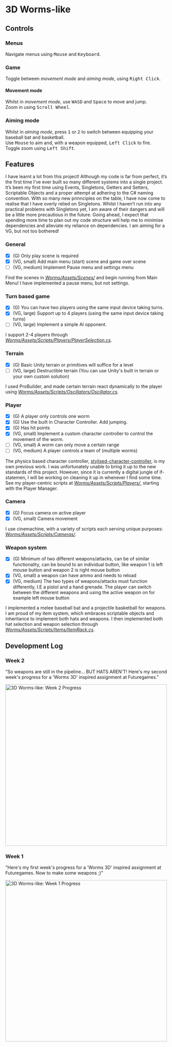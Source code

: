 # 3D Worms-like

## Controls
### Menus
Navigate menus using <kbd>Mouse</kbd> and <kbd>Keyboard</kbd>.

### Game
Toggle between *movement mode* and *aiming mode*, using <kbd>Right Click</kbd>.

#### Movement mode
Whilst in *movement mode*, use <kbd>W</kbd><kbd>A</kbd><kbd>S</kbd><kbd>D</kbd> and <kbd>Space</kbd> to move and jump.  
Zoom in using <kbd>Scroll Wheel</kbd>.

### Aiming mode
Whilst in *aiming mode*, press <kbd>1</kbd> or <kbd>2</kbd> to switch between equipping your baseball bat and basketball.  
Use <kbd>Mouse</kbd> to aim and, with a weapon equipped, <kbd>Left Click</kbd> to fire.  
Toggle zoom using <kbd>Left Shift</kbd>.

## Features
I have learnt a lot from this project! Although my code is far from perfect, it’s the first time I’ve ever built so many different systems into a single project. It’s been my first time using Events, Singletons, Getters and Setters, Scriptable Objects and a proper attempt at adhering to the C# naming convention. With so many new prinnciples on the table, I have now come to realise that I have overly relied on Singletons. Whilst I haven’t run into any practical problems with Singletons yet, I am aware of their dangers and will be a little more precautious in the future. Going ahead, I expect that spending more time to plan out my code structure will help me to minimise dependencies and alleviate my reliance on dependencies. I am aiming for a VG, but not too bothered!

### General
- [x] (G) Only play scene is required
- [x] (VG, small) Add main menu (start) scene and game over scene
- [ ] (VG, medium) Implement Pause menu and settings menu 

Find the scenes in [*Worms/Assets/Scenes/*](https://github.com/joebinns/worms/blob/main/Worms/Assets/Scenes) and begin running from Main Menu! I have implemented a pause menu, but not settings.

### Turn based game
- [x] (G) You can have two players using the same input device taking turns.
- [x] (VG, large) Support up to 4 players (using the same input device taking turns)
- [ ] (VG, large) Implement a simple AI opponent.

I support 2-4 players through [*Worms/Assets/Scripts/Players/PlayerSelection.cs*](https://github.com/joebinns/worms/blob/main/Worms/Assets/Scripts/Players/PlayerSelection.cs).

### Terrain
- [x] (G) Basic Unity terrain or primitives will suffice for a level
- [ ] (VG, large) Destructible terrain (You can use Unity's built in terrain or your own custom solution)

I used ProBuilder, and made certain terrain react dynamically to the player using [*Worms/Assets/Scripts/Oscillators/Oscillator.cs*](https://github.com/joebinns/worms/blob/main/Worms/Assets/Scripts/Oscillators/Oscillator.cs).

### Player
- [x] (G) A player only controls one worm
- [x] (G) Use the built in Character Controller. Add jumping.
- [x] (G) Has hit points
- [x] (VG, small) Implement a custom character controller to control the movement of the worm.
- [ ] (VG, small) A worm can only move a certain range 
- [ ] (VG, medium) A player controls a team of (multiple worms)

The physics based character controller, [stylised-character-controller](https://github.com/joebinns/stylised-character-controller), is my own previous work. I was unfortunately unable to bring it up to the new standards of this project. However, since it is currently a digital jungle of if-statemen, I will be working on cleaning it up in whenever I find some time. See my player-centric scripts at [*Worms/Assets/Scripts/Players/*](https://github.com/joebinns/worms/tree/main/Worms/Assets/Scripts/Players/), starting with the Player Manager.

### Camera
- [x] (G) Focus camera on active player
- [x] (VG, small) Camera movement

I use cinemachine, with a variety of scripts each serving unique purposes: [*Worms/Assets/Scripts/Cameras/*](https://github.com/joebinns/worms/tree/main/Worms/Assets/Scripts/Cameras).

### Weapon system
- [x] (G) Minimum of two different weapons/attacks, can be of similar functionality, can be bound to an individual button, like weapon 1 is left mouse button and weapon 2 is right mouse button
- [x] (VG, small) a weapon can have ammo and needs to reload
- [x] (VG, medium) The two types of weapons/attacks must function differently, I.E a pistol and a hand grenade. The player can switch between the different weapons and using the active weapon on for example left mouse button

I implemented a melee baseball bat and a projectile basketball for weapons. I am proud of my item system, which embraces scriptable objects and inheritance to implement both hats and weapons. I then implemented both hat selection and weapon selection through [*Worms/Assets/Scripts/Items/ItemRack.cs*](https://github.com/joebinns/worms/tree/main/Worms/Assets/Scripts/Items).

## Development Log
### Week 2
"So weapons are still in the pipeline... BUT HATS AREN'T!
Here's my second week's progress for a 'Worms 3D' inspired assignment at Futuregames."

[<img alt="3D Worms-like: Week 2 Progress" width="503" src="https://joebinns.com/documents/gifs/worms_2.gif" />](https://youtu.be/goXkOxxxBmk)
### Week 1
"Here's my first week's progress for a 'Worms 3D' inspired assignment at Futuregames. Now to make some weapons ;)"

[<img alt="3D Worms-like: Week 1 Progress" width="503" src="https://joebinns.com/documents/gifs/worms_1.gif" />](https://youtu.be/cWKQxPpcWVM)
